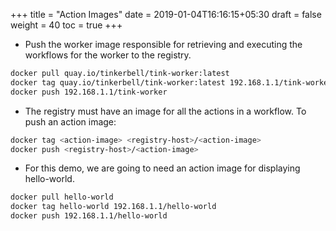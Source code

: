 +++
title = "Action Images"
date = 2019-01-04T16:16:15+05:30
draft = false
weight = 40
toc = true
+++

- Push the worker image responsible for retrieving and executing the workflows for the worker to the registry.

```sh
docker pull quay.io/tinkerbell/tink-worker:latest
docker tag quay.io/tinkerbell/tink-worker:latest 192.168.1.1/tink-worker
docker push 192.168.1.1/tink-worker
```

- The registry must have an image for all the actions in a workflow. To push an action image:
```sh
docker tag <action-image> <registry-host>/<action-image>
docker push <registry-host>/<action-image>
```

- For this demo, we are going to need an action image for displaying hello-world.
```sh
docker pull hello-world
docker tag hello-world 192.168.1.1/hello-world
docker push 192.168.1.1/hello-world
```